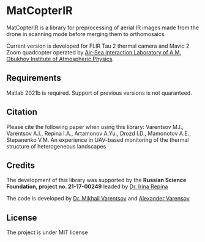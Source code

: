 # MatCopterIR

MatCopterIR is a library for preprocessing of aerial IR images made from the drone in scanning mode before merging them to orthomosaics. 

Current version is developed for FLIR Tau 2 thermal camera and Mavic 2 Zoom quadcopter operated by [Air-Sea Interaction Laboratory of A.M. Obukhov Institute of Atmospheric Physics](http://ifaran.ru/ras/view/department/general.html?id=5374&locale=en).
 
## Requirements 

Matlab 2021b is required. Support of previous versions is not quaranteed. 

## Citation

Please cite the following paper when using this library:
Varentsov M.I., Varentsov A.I., Repina I.A., Artamonov A.Yu., Drozd I.D., Mamonotov A.E., Stepanenko V.M. An experience in UAV-based monitoring of the thermal structure of heterogeneous landscapes 

## Credits
The development of this library was supported by the __Russian Science Foundation, project no. 21-17-00249__ leaded by [Dr. Irina Repina](https://www.researchgate.net/profile/Irina-Repina)

The code is developed by [Dr. Mikhail Varentsov](https://www.researchgate.net/profile/Mikhail-Varentsov-2) and [Alexander Varensov](https://www.researchgate.net/profile/Alexander-Varentsov) 
 
## License
The project is under MIT license
